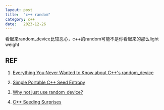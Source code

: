 ```yaml
---
layout: post
title:  "c++ random"
category: c++
date:   2023-12-26
---
```


看起来random_device比较恶心，c++的random可能不是你看起来的那么light weight


## REF

1. [Everything You Never Wanted to Know about C++'s random_device](https://www.pcg-random.org/posts/cpps-random_device.html)

2. [Simple Portable C++ Seed Entropy](https://www.pcg-random.org/posts/simple-portable-cpp-seed-entropy.html)

3. [Why not just use random_device?](https://stackoverflow.com/questions/39288595/why-not-just-use-random-device)

4. [C++ Seeding Surprises](https://www.pcg-random.org/posts/cpp-seeding-surprises.html)
